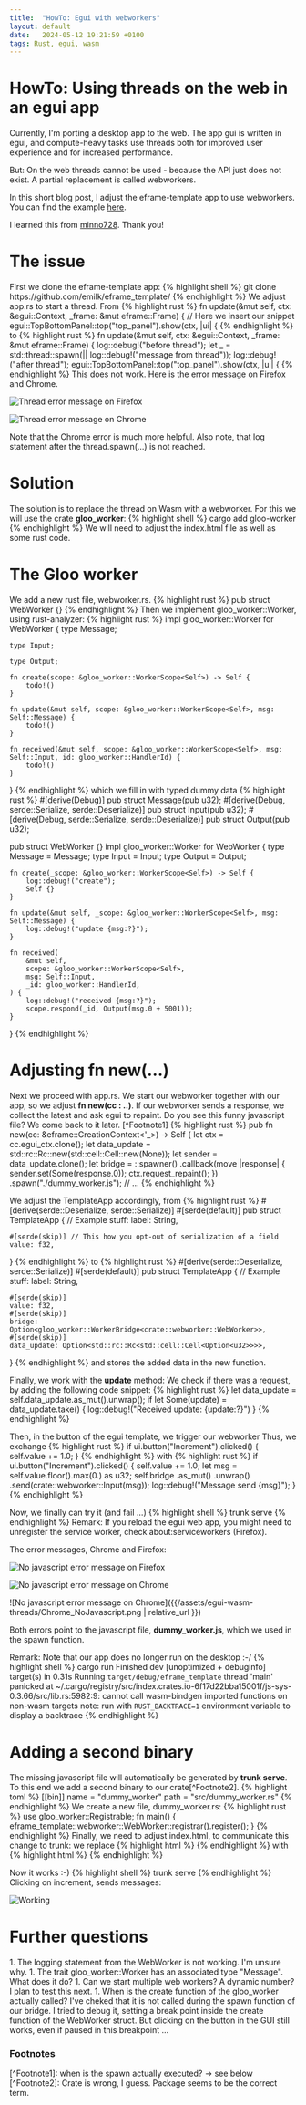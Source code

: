 ```yaml
---
title:  "HowTo: Egui with webworkers"
layout: default
date:   2024-05-12 19:21:59 +0100
tags: Rust, egui, wasm
---
```

<h1>HowTo: Using threads on the web in an egui app</h1>

Currently, I'm porting a desktop app to the web. 
The app gui is written in egui, and compute-heavy tasks use threads both for improved user experience and for increased performance.

But: On the web threads cannot be used - because the API just does not exist.
A partial replacement is called webworkers.

In this short blog post, I adjust the eframe-template app to use webworkers.
You can find the example [here](https://github.com/voelklmichael/eframe_template_wasm).

I learned this from [minno728](https://github.com/minno726/). Thank you!

<h1>The issue</h1>
First we clone the eframe-template app:
{% highlight shell %}
git clone https://github.com/emilk/eframe_template/
{% endhighlight %}
We adjust app.rs to start a thread. From
{% highlight rust %}
  fn update(&mut self, ctx: &egui::Context, _frame: &mut eframe::Frame) {
    // Here we insert our snippet
    egui::TopBottomPanel::top("top_panel").show(ctx, |ui| {    
{% endhighlight %}
to
{% highlight rust %}
  fn update(&mut self, ctx: &egui::Context, _frame: &mut eframe::Frame) {
    log::debug!("before thread");
    let _ = std::thread::spawn(|| log::debug!("message from thread"));
    log::debug!("after thread");           
    egui::TopBottomPanel::top("top_panel").show(ctx, |ui| {    
{% endhighlight %}
This does not work. 
Here is the error message on Firefox and Chrome.

![Thread error message on Firefox](/assets/egui-wasm-threads/FireFox_Thread_Fail.png)

![Thread error message on Chrome](/assets/egui-wasm-threads/Chrome_Thread_Fail.png)

Note that the Chrome error is much more helpful.
Also note, that log statement after the thread.spawn(…) is not reached.

<h1>Solution</h1>
The solution is to replace the thread on Wasm with a webworker.
For this we will use the crate <b>gloo_worker</b>:
{% highlight shell %}
cargo add gloo-worker
{% endhighlight %}
We will need to adjust the index.html file as well as some rust code.

<h1>The Gloo worker</h1>
We add a new rust file, webworker.rs.
{% highlight rust %}
pub struct WebWorker {}    
{% endhighlight %}
Then we implement gloo_worker::Worker, using rust-analyzer:
{% highlight rust %}
impl gloo_worker::Worker for WebWorker {
    type Message;

    type Input;

    type Output;

    fn create(scope: &gloo_worker::WorkerScope<Self>) -> Self {
        todo!()
    }

    fn update(&mut self, scope: &gloo_worker::WorkerScope<Self>, msg: Self::Message) {
        todo!()
    }

    fn received(&mut self, scope: &gloo_worker::WorkerScope<Self>, msg: Self::Input, id: gloo_worker::HandlerId) {
        todo!()
    }
}
{% endhighlight %}
which we fill in with typed dummy data
{% highlight rust %}
#[derive(Debug)]
pub struct Message(pub u32);
#[derive(Debug, serde::Serialize, serde::Deserialize)]
pub struct Input(pub u32);
#[derive(Debug, serde::Serialize, serde::Deserialize)]
pub struct Output(pub u32);

pub struct WebWorker {}
impl gloo_worker::Worker for WebWorker {
    type Message = Message;
    type Input = Input;
    type Output = Output;

    fn create(_scope: &gloo_worker::WorkerScope<Self>) -> Self {
        log::debug!("create");
        Self {}
    }

    fn update(&mut self, _scope: &gloo_worker::WorkerScope<Self>, msg: Self::Message) {
        log::debug!("update {msg:?}");
    }

    fn received(
        &mut self,
        scope: &gloo_worker::WorkerScope<Self>,
        msg: Self::Input,
        _id: gloo_worker::HandlerId,
    ) {
        log::debug!("received {msg:?}");
        scope.respond(_id, Output(msg.0 + 5001));
    }
}
{% endhighlight %}

<h1>Adjusting fn new(…)</h1>
Next we proceed with app.rs.
We start our webworker together with our app, so we adjust <b>fn new(cc : ..)</b>.
If our webworker sends a response, we collect the latest and ask egui to repaint.
Do you see this funny javascript file? We come back to it later.
[^Footnote1]
{% highlight rust %}
pub fn new(cc: &eframe::CreationContext<'_>) -> Self {
    let ctx = cc.egui_ctx.clone();
    let data_update = std::rc::Rc::new(std::cell::Cell::new(None));
    let sender = data_update.clone();
    let bridge = <crate::webworker::WebWorker as gloo_worker::Spawnable>::spawner()
        .callback(move |response| {
            sender.set(Some(response.0));
            ctx.request_repaint();
        })
        .spawn("./dummy_worker.js");
    // …
{% endhighlight %}

We adjust the TemplateApp accordingly, from 
{% highlight rust %}
#[derive(serde::Deserialize, serde::Serialize)]
#[serde(default)] 
pub struct TemplateApp {
    // Example stuff:
    label: String,

    #[serde(skip)] // This how you opt-out of serialization of a field
    value: f32,
}
{% endhighlight %}
to 
{% highlight rust %}
#[derive(serde::Deserialize, serde::Serialize)]
#[serde(default)]
pub struct TemplateApp {
    // Example stuff:
    label: String,

    #[serde(skip)]
    value: f32,
    #[serde(skip)]
    bridge: Option<gloo_worker::WorkerBridge<crate::webworker::WebWorker>>,
    #[serde(skip)]
    data_update: Option<std::rc::Rc<std::cell::Cell<Option<u32>>>>,
}
{% endhighlight %}
and stores the added data in the new function.

Finally, we work with the <b>update</b> method:
We check if there was a request, by adding the following code snippet:
{% highlight rust %}
let data_update = self.data_update.as_mut().unwrap();
if let Some(update) = data_update.take() {
    log::debug!("Received update: {update:?}")
}
{% endhighlight %}

Then, in the button of the egui template, we trigger our webworker
Thus, we exchange 
{% highlight rust %}
if ui.button("Increment").clicked() {
    self.value += 1.0;
}
{% endhighlight %}
with 
{% highlight rust %}
if ui.button("Increment").clicked() {
    self.value += 1.0;
    let msg = self.value.floor().max(0.) as u32;
    self.bridge
        .as_mut()
        .unwrap()
        .send(crate::webworker::Input(msg));
    log::debug!("Message send {msg}");
}
{% endhighlight %}

Now, we finally can try it (and fail ...)
{% highlight shell %}
trunk serve
{% endhighlight %}
Remark: If you reload the egui web app, you might need to unregister the service worker, check about:serviceworkers (Firefox).

The error messages, Chrome and Firefox:

![No javascript error message on Firefox](./assets/egui-wasm-threads/Firefox_NoJavascript.png)

![No javascript error message on Chrome](Blog/assets/egui-wasm-threads/Chrome_NoJavascript.png)

![No javascript error message on Chrome]({{/assets/egui-wasm-threads/Chrome_NoJavascript.png | relative_url }})  

Both errors point to the javascript file, <b>dummy_worker.js</b>, which we used in the spawn function.

Remark: Note that our app does no longer run on the desktop :-/
{% highlight shell %}
cargo run
    Finished dev [unoptimized + debuginfo] target(s) in 0.31s
     Running `target/debug/eframe_template`
thread 'main' panicked at ~/.cargo/registry/src/index.crates.io-6f17d22bba15001f/js-sys-0.3.66/src/lib.rs:5982:9:
cannot call wasm-bindgen imported functions on non-wasm targets
note: run with `RUST_BACKTRACE=1` environment variable to display a backtrace
 {% endhighlight %}

<h1>Adding a second binary</h1>
The missing javascript file will automatically be generated by <b>trunk serve</b>.
To this end we add a second binary to our crate[^Footnote2].
{% highlight toml %}
[[bin]]
name = "dummy_worker"
path = "src/dummy_worker.rs"
{% endhighlight %}
We create a new file, dummy_worker.rs:
{% highlight rust %}
use gloo_worker::Registrable;
fn main() {
    eframe_template::webworker::WebWorker::registrar().register();
}
{% endhighlight %}
Finally, we need to adjust index.html, to communicate this change to trunk:
we replace
{% highlight html %}
<link data-trunk rel="rust" data-wasm-opt="2" />
{% endhighlight %}
with 
{% highlight html %}
<link data-trunk rel="rust" data-wasm-opt="2" data-bin="eframe_template" data-type="main" />
<link data-trunk rel="rust" href="Cargo.toml" data-wasm-opt="2" data-bin="dummy_worker" data-type="worker" />
{% endhighlight %}

Now it works :-)
{% highlight shell %}
trunk serve
{% endhighlight %}
Clicking on increment, sends messages:

![Working](/assets/egui-wasm-threads/Working.png)


<h1>Further questions</h1>
1. The logging statement from the WebWorker is not working. I'm unsure why.    
1. The trait gloo_worker::Worker has an associated type "Message". What does it do?
1. Can we start multiple web workers? A dynamic number?
    I plan to test this next.
1. When is the create function of the gloo_worker actually called?
    I've cheked that it is not called during the spawn function of our bridge.
    I tried to debug it, setting a break point inside the create function of the WebWorker struct. 
    But clicking on the button in the GUI still works, even if paused in this breakpoint ...


<h3>Footnotes</h3>
[^Footnote1]: when is the spawn actually executed? -> see below
[^Footnote2]: Crate is wrong, I guess. Package seems to be the correct term.